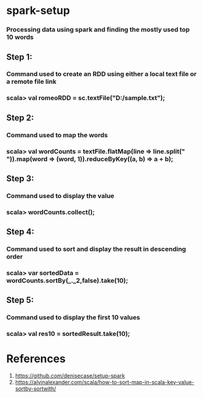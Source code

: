 # spark-setup

### Processing data using spark and finding the mostly used top 10 words


## Step 1:
### Command used to create an RDD using either a local text file or a remote file link
### scala> val romeoRDD = sc.textFile("D:/sample.txt");

## Step 2:
### Command used to map the words
### scala> val wordCounts = textFile.flatMap(line => line.split(" ")).map(word => (word, 1)).reduceByKey((a, b) => a + b);

## Step 3:
### Command used to display the value
### scala> wordCounts.collect();

## Step 4:
### Command used to sort and display the result in descending order
### scala> var sortedData = wordCounts.sortBy(_._2,false).take(10);

## Step 5:
### Command used to display the first 10 values
### scala> val res10 = sortedResult.take(10);

# References
1. https://github.com/denisecase/setup-spark
2. https://alvinalexander.com/scala/how-to-sort-map-in-scala-key-value-sortby-sortwith/
